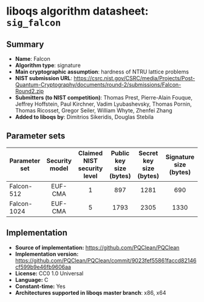 liboqs algorithm datasheet: `sig_falcon`
========================================

 Summary
-------

 - **Name**: Falcon
- **Algorithm type**: signature
- **Main cryptographic assumption**: hardness of NTRU lattice problems
- **NIST submission URL**: https://csrc.nist.gov/CSRC/media/Projects/Post-Quantum-Cryptography/documents/round-2/submissions/Falcon-Round2.zip
- **Submitters (to NIST competition)**: Thomas Prest, Pierre-Alain Fouque, Jeffrey Hoffstein, Paul Kirchner, Vadim Lyubashevsky, Thomas Pornin, Thomas Ricosset, Gregor Seiler, William Whyte, Zhenfei Zhang
- **Added to liboqs by**: Dimitrios Sikeridis, Douglas Stebila

 Parameter sets
--------------

 | Parameter set | Security model | Claimed NIST security level | Public key size (bytes) | Secret key size (bytes) | Signature size (bytes) |
|---------------|:--------------:|:---------------------------:|:-----------------------:|:-----------------------:|:----------------------:|
| Falcon-512    |     EUF-CMA    |             1               |             897         |            1281         |            690         |
| Falcon-1024   |     EUF-CMA    |             5               |            1793         |            2305         |           1330         |

 Implementation
--------------

 - **Source of implementation:** https://github.com/PQClean/PQClean
- **Implementation version:** https://github.com/PQClean/PQClean/commit/9023fef55861faccd82146cf599b9e46fb9606aa
- **License:** CC0 1.0 Universal
- **Language:** C
- **Constant-time:** Yes
- **Architectures supported in liboqs master branch**: x86, x64
